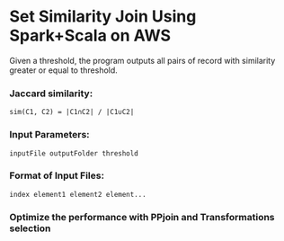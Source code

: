 # Set Similarity Join Using Spark+Scala on AWS

Given a threshold, the program outputs all pairs of record with similarity greater or equal to threshold.

### Jaccard similarity:
`sim(C1, C2) = |C1∩C2| / |C1∪C2|`

### Input Parameters:
`inputFile outputFolder threshold`

### Format of Input Files:
`index element1 element2 element...`

### Optimize the performance with PPjoin and Transformations selection
